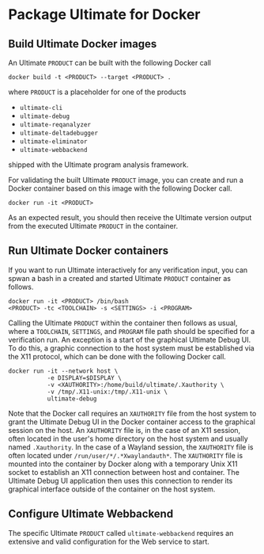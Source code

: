 # Package Ultimate for Docker

## Build Ultimate Docker images
An Ultimate `PRODUCT` can be built with the following Docker call

```shell
docker build -t <PRODUCT> --target <PRODUCT> .
```

where `PRODUCT` is a placeholder for one of the products

  - `ultimate-cli`
  - `ultimate-debug`
  - `ultimate-reqanalyzer`
  - `ultimate-deltadebugger`
  - `ultimate-eliminator`
  - `ultimate-webbackend`

shipped with the Ultimate program analysis framework.

For validating the built Ultimate `PRODUCT` image, you can create and run a Docker container based on this image with the following Docker call.
```shell
docker run -it <PRODUCT>
```
As an expected result, you should then receive the Ultimate version output from the executed Ultimate `PRODUCT` in the container.


## Run Ultimate Docker containers

If you want to run Ultimate interactively for any verification input, you can spwan a bash in a created and started Ultimate `PRODUCT` container as follows.
```shell
docker run -it <PRODUCT> /bin/bash
<PRODUCT> -tc <TOOLCHAIN> -s <SETTINGS> -i <PROGRAM>
```
Calling the Ultimate `PRODUCT` within the container then follows as usual, where a `TOOLCHAIN`, `SETTINGS`, and `PROGRAM` file path should be specified for a verification run.
An exception is a start of the graphical Ultimate Debug UI.
To do this, a graphic connection to the host system must be established via the X11 protocol, which can be done with the following Docker call.
```shell
docker run -it --network host \
           -e DISPLAY=$DISPLAY \
           -v <XAUTHORITY>:/home/build/ultimate/.Xauthority \
           -v /tmp/.X11-unix:/tmp/.X11-unix \
           ultimate-debug
```
Note that the Docker call requires an `XAUTHORITY` file from the host system to grant the Ultimate Debug UI in the Docker container access to the graphical session on the host.
An `XAUTHORITY` file is, in the case of an X11 session, often located in the user's home directory on the host system and usually named `.Xauthority`.
In the case of a Wayland session, the `XAUTHORITY` file is often located under `/run/user/*/.*Xwaylandauth*`.
The `XAUTHORITY` file is mounted into the container by Docker along with a temporary Unix X11 socket to establish an X11 connection between host and container.
The Ultimate Debug UI application then uses this connection to render its graphical interface outside of the container on the host system.


## Configure Ultimate Webbackend

The specific Ultimate `PRODUCT` called `ultimate-webbackend` requires an extensive and valid configuration for the Web service to start.
